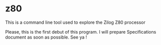 # z80
This is a command line tool used to explore the Zilog Z80 processor

Please, this is the first debut of this program. I will prepare Specifications document as soon as possible.
See ya !
